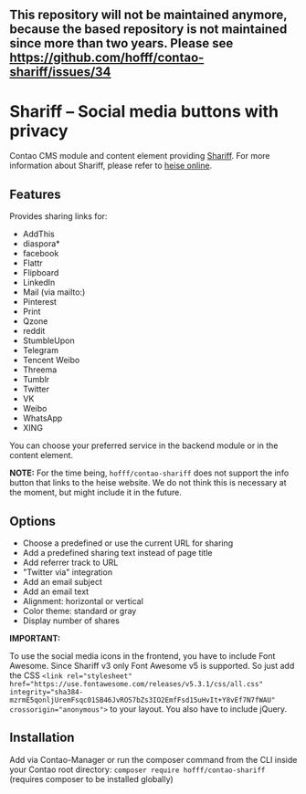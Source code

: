 **This repository will not be maintained anymore, because the based repository is not maintained since more than two years. Please see https://github.com/hofff/contao-shariff/issues/34**
--

# Shariff – Social media buttons with privacy

Contao CMS module and content element providing [Shariff](https://github.com/heiseonline/shariff). For more information about Shariff, please refer to [heise online](http://www.heise.de/ct/artikel/Shariff-Social-Media-Buttons-mit-Datenschutz-2467514.html).

## Features

Provides sharing links for:

- AddThis
- diaspora*
- facebook
- Flattr
- Flipboard
- LinkedIn
- Mail (via mailto:)
- Pinterest
- Print
- Qzone
- reddit
- StumbleUpon
- Telegram
- Tencent Weibo
- Threema
- Tumblr
- Twitter
- VK
- Weibo
- WhatsApp
- XING

You can choose your preferred service in the backend module or in the content element.

**NOTE:** For the time being, `hofff/contao-shariff` does not support the info button that links to the heise website. We do not think this is necessary at the moment, but might include it in the future.

## Options

- Choose a predefined or use the current URL for sharing
- Add a predefined sharing text instead of page title
- Add referrer track to URL
- "Twitter via" integration
- Add an email subject
- Add an email text
- Alignment: horizontal or vertical
- Color theme: standard or gray
- Display number of shares

**IMPORTANT:**

To use the social media icons in the frontend, you have to include Font Awesome. Since Shariff v3 only Font Awesome v5 is supported. So just add the CSS `<link rel="stylesheet" href="https://use.fontawesome.com/releases/v5.3.1/css/all.css" integrity="sha384-mzrmE5qonljUremFsqc01SB46JvROS7bZs3IO2EmfFsd15uHvIt+Y8vEf7N7fWAU" crossorigin="anonymous">` to your layout. You also have to include jQuery.

## Installation

Add via Contao-Manager or run the composer command from the CLI inside your Contao root directory: `composer require hofff/contao-shariff` (requires composer to be installed globally)
